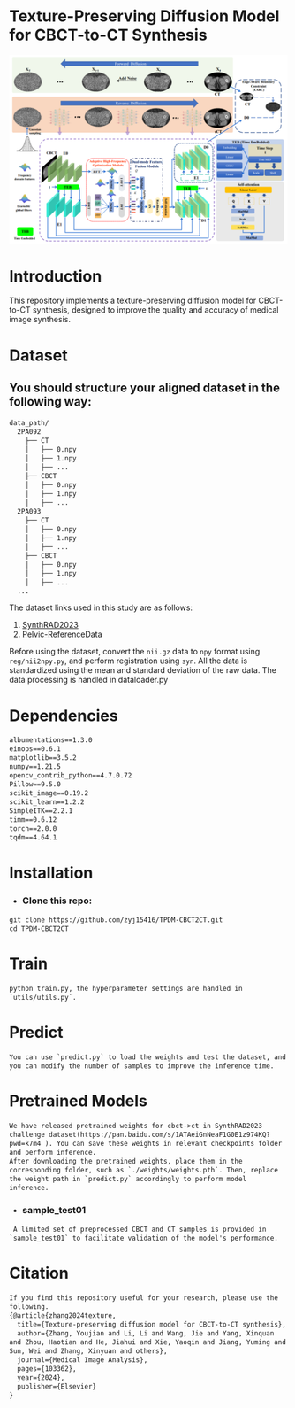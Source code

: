
# Texture-Preserving Diffusion Model for CBCT-to-CT Synthesis
![flow chart](./figure/flowchart.png)

# Introduction
This repository implements a texture-preserving diffusion model for CBCT-to-CT synthesis, designed to improve the quality and accuracy of medical image synthesis.


# Dataset
## You should structure your aligned dataset in the following way:
```
data_path/
  2PA092
    ├── CT
    │   ├── 0.npy
    │   ├── 1.npy
    │   ├── ...
    ├── CBCT
    │   ├── 0.npy
    │   ├── 1.npy
    │   ├── ...
  2PA093
    ├── CT
    │   ├── 0.npy
    │   ├── 1.npy
    │   ├── ...
    ├── CBCT
    │   ├── 0.npy
    │   ├── 1.npy
    │   ├── ...
  ...

```

The dataset links used in this study are as follows:
1. [SynthRAD2023](https://synthrad2023.grand-challenge.org/)
2. [Pelvic-ReferenceData](https://wiki.cancerimagingarchive.net/display/Public/Pelvic-ReferenceData)



Before using the dataset, convert the `nii.gz` data to `npy` format using `reg/nii2npy.py`, and perform registration using `syn`. 
All the data is standardized using the mean and standard deviation of the raw data. The data processing is handled in dataloader.py  


# Dependencies
```
albumentations==1.3.0
einops==0.6.1
matplotlib==3.5.2
numpy==1.21.5
opencv_contrib_python==4.7.0.72
Pillow==9.5.0
scikit_image==0.19.2
scikit_learn==1.2.2
SimpleITK==2.2.1
timm==0.6.12
torch==2.0.0
tqdm==4.64.1
```
# Installation
* ### Clone this repo:
```
git clone https://github.com/zyj15416/TPDM-CBCT2CT.git
cd TPDM-CBCT2CT
```

# Train
```
python train.py, the hyperparameter settings are handled in `utils/utils.py`.
```
# Predict
```
You can use `predict.py` to load the weights and test the dataset, and you can modify the number of samples to improve the inference time.
```

# Pretrained Models
```
We have released pretrained weights for cbct->ct in SynthRAD2023 challenge dataset(https://pan.baidu.com/s/1ATAeiGnNeaF1G0E1z974KQ?pwd=k7m4 ). You can save these weights in relevant checkpoints folder and perform inference.
After downloading the pretrained weights, place them in the corresponding folder, such as `./weights/weights.pth`. Then, replace the weight path in `predict.py` accordingly to perform model inference.
```
* ### sample_test01
```
 A limited set of preprocessed CBCT and CT samples is provided in `sample_test01` to facilitate validation of the model's performance.
```
# Citation
```
If you find this repository useful for your research, please use the following.
{@article{zhang2024texture,
  title={Texture-preserving diffusion model for CBCT-to-CT synthesis},
  author={Zhang, Youjian and Li, Li and Wang, Jie and Yang, Xinquan and Zhou, Haotian and He, Jiahui and Xie, Yaoqin and Jiang, Yuming and Sun, Wei and Zhang, Xinyuan and others},
  journal={Medical Image Analysis},
  pages={103362},
  year={2024},
  publisher={Elsevier}
}

```
